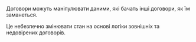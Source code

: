 Договори можуть маніпулювати даними, які бачать інші договори, як їм заманеться.

Це небезпечно змінювати стан на основі логіки зовнішніх та недовірених договорів.
